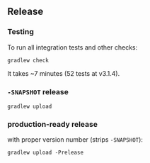 ## Release
### Testing
To run all integration tests and other checks:
```terminal
gradlew check
```
It takes ~7 minutes (52 tests at v3.1.4).

### `-SNAPSHOT` release
```terminal
gradlew upload
```

### production-ready release
with proper version number (strips `-SNAPSHOT`):
```terminal
gradlew upload -Prelease
```
